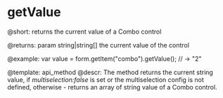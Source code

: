 getValue
=============

@short: returns the current value of a Combo control


@returns:
param   string|string[]     the current value of the control

@example:
var value = form.getItem("combo").getValue();
// -> "2"



@template: api_method
@descr:
The method returns the current string value, if *multiselection:false* is set or the multiselection
config is not defined, otherwise - returns an array of string value of a Combo control.

